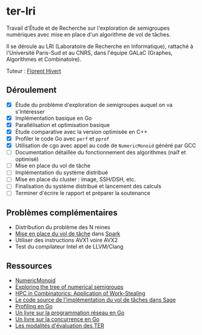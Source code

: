 # ter-lri

Travail d'Étude et de Recherche sur l'exploration de semigroupes numériques avec mise en place d'un algorithme de vol de tâches.

Il se déroule au LRI (Laboratoire de Recherche en Informatique), rattaché à l'Université Paris-Sud et au CNRS, dans l'équipe GALaC (Graphes, Algorithmes et Combinatoire).

Tuteur : [Florent Hivert](https://www.lri.fr/~hivert/)

## Déroulement

- [x] Étude du problème d'exploration de semigroupes auquel on va s'intéresser
- [x] Implémentation basique en Go
- [x] Parallélisation et optimisation basique
- [x] Étude comparative avec la version optimisée en C++
- [x] Profiler le code Go avec `perf` et `pprof`
- [x] Utilisation de cgo avec appel au code de `NumericMonoid` généré par GCC
- [ ] Documentation détaillée du fonctionnement des algorithmes (naïf et optimisé)
- [ ] Mise en place du vol de tâche
- [ ] Implémentation du système distribué
- [ ] Mise en place du cluster : image, SSH/DSH, etc.
- [ ] Finalisation du système distribué et lancement des calculs
- [ ] Terminer d'écrire le rapport et préparer la soutenance

## Problèmes complémentaires

* Distribution du problème des N reines
* [Mise en place du vol de tâche](https://github.com/Didayolo/spark) dans [Spark](http://spark.apache.org/)
* Utiliser des instructions AVX1 voire AVX2
* Test du compilateur Intel et de LLVM/Clang

## Ressources

* [NumericMonoid](https://github.com/hivert/NumericMonoid)
* [Exploring the tree of numerical semigroups](https://hal.archives-ouvertes.fr/hal-00823339/document)
* [HPC in Combinatorics: Application of Work-Stealing](https://github.com/OpenDreamKit/OpenDreamKit/raw/master/WP5/T5.6/HPC-Combi.pdf)
* [Le code source de l'implémentation du vol de tâches dans Sage](https://github.com/sagemath/sage/blob/master/src/sage/parallel/map_reduce.py)
* [Profiling en Go](https://blog.golang.org/profiling-go-programs)
* [Un livre sur la programmation réseau en Go](https://www.gitbook.com/book/jannewmarch/network-programming-with-go-golang-/details)
* [Un livre sur la concurrence en Go](http://shop.oreilly.com/product/9781783983483.do)
* [Les modalités d'évaluation des TER](https://perso.limsi.fr/allauzen/webpages/pmwiki.php?n=Cours.M1-TER)
